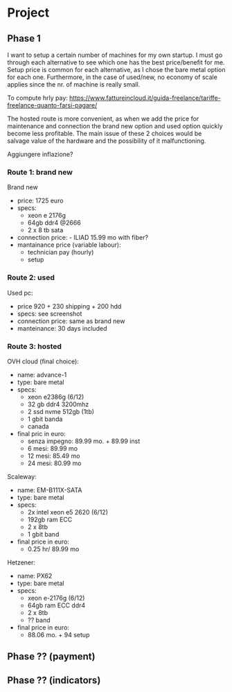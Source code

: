 # Project 

## Phase 1

I want to setup a certain number of machines for my own startup. I must go through each alternative to see which one has the best price/benefit for me.  \
Setup price is common for each alternative, as I chose the bare metal option for each one. Furthermore, in the case of used/new, no economy of scale applies since the nr. of machine is really small.

To compute hrly pay: https://www.fattureincloud.it/guida-freelance/tariffe-freelance-quanto-farsi-pagare/

The hosted route is more convenient, as when we add the price for maintenance and connection the brand new option and used option quickly become less profitable. The main issue of these 2 choices would be salvage value of the hardware and the possibility of it malfunctioning.

Aggiungere inflazione?

### Route 1: brand new 

Brand new
   - price: 1725 euro
   - specs:
     - xeon e 2176g
     - 64gb ddr4 @2666
     - 2 x 8 tb sata 
   - connection price:
    - ILIAD 15.99 mo with fiber?
   - mantainance price (variable labour):
      - technician pay (hourly)
      - setup


### Route 2: used

Used pc:
  - price 920 + 230 shipping + 200 hdd
  - specs: see screenshot
  - connection price: same as brand new
  - manteinance: 30 days included 

### Route 3: hosted

OVH cloud (final choice): 
  - name: advance-1
  - type: bare metal
  - specs:
    - xeon e2386g (6/12)
    - 32 gb ddr4 3200mhz
    - 2 ssd nvme 512gb (1tb)
    - 1 gbit banda 
    - canada
  - final pric in euro: 
    - senza impegno: 89.99 mo. + 89.99 inst
    - 6 mesi: 89.99 mo
    - 12 mesi: 85.49 mo
    - 24 mesi: 80.99 mo

Scaleway:
  - name: EM-B111X-SATA
  - type: bare metal
  - specs:
    - 2x intel xeon e5 2620 (6/12)
    - 192gb ram ECC
    - 2 x 8tb
    - 1 gbit band
  - final price in euro:
    - 0.25 hr/ 89.99 mo

Hetzener:
  - name: PX62
  - type: bare metal
  - specs:
    - xeon e-2176g (6/12)
    - 64gb ram ECC ddr4
    - 2 x 8tb
    - ?? band
  - final price in euro:
    - 88.06 mo. + 94 setup

## Phase ?? (payment)

## Phase ?? (indicators)